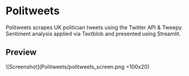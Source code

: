 # Politweets
Politweets scrapes UK politician tweets using the Twitter API &amp; Tweepy. Sentiment analysis applied via Textblob and presented using Streamlit.

## Preview

![Screenshot](Politweets/politweets_screen.png =100x20)
